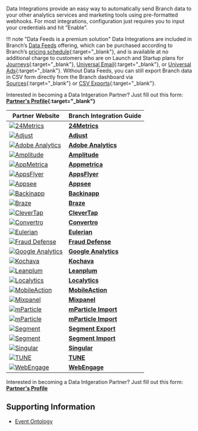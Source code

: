 Data Integrations provide an easy way to automatically send Branch data to your other analytics services and marketing tools using pre-formatted webhooks. For most integrations, configuration just requires you to input your credentials and hit “Enable”.

!!! note "Data Feeds is a premium solution"
    Data Integrations are included in Branch’s [Data Feeds](/pages/exports/data-feeds/) offering, which can be purchased according to Branch’s [pricing schedule](https://branch.io/pricing/){:target="\_blank"}, and is available at no additional charge to customers who are on Launch and Startup plans for [Journeys](https://branch.io/journeys/){:target="\_blank"}, [Universal Email](https://branch.io/email/){:target="\_blank"}, or [Universal Ads](https://branch.io/attribution/){:target="\_blank"}. Without Data Feeds, you can still export Branch data in CSV form directly from the Branch dashboard via [Sources](https://dashboard.branch.io/sources){:target="\_blank"} or [CSV Exports](https://dashboard.branch.io/data-import-export/csv-exports){:target="\_blank"}.

Interested in becoming a Data Intgeration Partner? Just fill out this form: **[Partner's Profile](https://branch.app.link/tech-partner-signup){:target="\_blank"}**

**Partner Website** | **Branch Integration Guide**
--- | ---
<a href="https://24metrics.com/" target="_blank">![24Metrics](/img/pages/integrations/logos/24metrics-banner.png)</a>|**[24Metrics](/pages/integrations/24metrics-fraudshield.md)**
<a href="https://www.adjust.com/" target="_blank">![Adjust](/img/pages/integrations/logos/adjust-logo.png)</a>|**[Adjust](/pages/integrations/adjust.md)**
<a href="https://my.omniture.com" target="_blank">![Adobe Analytics](/img/pages/integrations/logos/adobe_analytics.png)</a>|**[Adobe Analytics](/pages/integrations/adobe-analytics.md)**
<a href="https://amplitude.com" target="_blank">![Amplitude](/img/pages/integrations/logos/amplitude-logo.png)</a>|**[Amplitude](/pages/integrations/amplitude.md)**
<a href="https://appmetrica.yandex.com/" target="_blank">![AppMetrica](/img/pages/integrations/logos/app_metrica.png)</a>|**[Appmetrica](/pages/integrations/appmetrica.md)**
<a href="https://www.appsflyer.com/" target="_blank">![AppsFlyer](/img/pages/integrations/logos/appsflyer.png)</a>|**[AppsFlyer](/pages/integrations/appsflyer.md)**
<a href="https://www.appsee.com/" target="_blank">![Appsee](https://cdn.branch.io/branch-assets/ad-partner-manager/386574786681131050/appsee-1545601680820.png)</a>|**[Appsee](/pages/integrations/appsee.md)**
<a href="https://www.backinapp.com" target="_blank">![Backinapp](https://cdn.branch.io/branch-assets/ad-partner-manager/388787843096400122/backinapp-1546469932312.png)</a>|**[Backinapp](/pages/integrations/backinapp.md)**
<a href="https://www.braze.com/" target="_blank">![Braze](/img/pages/integrations/logos/braze.png)</a>|**[Braze](/pages/integrations/braze.md)**
<a href="https://clevertap.com/" target="_blank">![CleverTap](/img/pages/integrations/logos/clevertap.png)</a>|**[CleverTap](/pages/integrations/clevertap.md)**
<a href="https://www.convertro.com/" target="_blank">![Convertro](/img/pages/integrations/logos/convertro-logo.png)</a>|**[Convertro](/pages/integrations/convertro.md)**
<a href="https://www.eulerian.com/en/" target="_blank">![Eulerian](/img/pages/integrations/logos/eulerian.png)</a>|**[Eulerian](/pages/integrations/eulerian.md)**
<a href="https://www.inmobi.com/" target="_blank">![Fraud Defense](https://cdn.branch.io/branch-assets/ad-partner-manager/388787843096400122/FD_horizontal_png-1545435249497.png)</a>|**[Fraud Defense](/pages/integrations/fraud-defense.md)**
<a href="https://analytics.google.com/" target="_blank">![Google Analytics](/img/pages/integrations/logos/google_analytics.png)</a>|**[Google Analytics](/pages/integrations/google-analytics.md)**
<a href="https://www.kochava.com/" target="_blank">![Kochava](/img/pages/integrations/logos/kochava.png)</a>|**[Kochava](/pages/integrations/kochava.md)**
<a href="https://www.leanplum.com/" target="_blank">![Leanplum](/img/pages/integrations/logos/leanplum.png)</a>|**[Leanplum](/pages/integrations/leanplum.md)**
<a href="https://www.localytics.com/" target="_blank">![Localytics](/img/pages/integrations/logos/localytics.png)</a>|**[Localytics](/pages/integrations/localytics.md)**
<a href="https://www.mobileaction.co/" target="_blank">![MobileAction](https://cdn.branch.io/branch-assets/ad-partner-manager//SearchAdsByMobileActionLogo-1550011543924.png)</a>|**[MobileAction](/pages/integrations/mobileaction.md)**
<a href="https://mixpanel.com/" target="_blank">![Mixpanel](https://cdn.branch.io/branch-assets/ad-partner-manager//mixpanel-1550716013249.png)</a>|**[Mixpanel](/pages/integrations/mixpanel.md)**
<a href="https://www.mparticle.com/" target="_blank">![mParticle](/img/pages/integrations/logos/mparticle.png)</a>|**[mParticle Import](/pages/integrations/mparticle-import.md)**
<a href="https://www.mparticle.com/" target="_blank">![mParticle](/img/pages/integrations/logos/mparticle.png)</a>|**[mParticle Import](/pages/integrations/mparticle-import.md)**
<a href="https://segment.com/" target="_blank">![Segment](/img/pages/integrations/logos/segment.png)</a>|**[Segment Export](/pages/integrations/segment.md)**
<a href="https://segment.com/" target="_blank">![Segment](/img/pages/integrations/logos/segment.png)</a>|**[Segment Import](/pages/integrations/segment-import.md)**
<a href="https://www.singular.net/" target="_blank">![Singular](/img/pages/integrations/logos/singular.png)</a>|**[Singular](/pages/integrations/singular.md)**
<a href="https://www.tune.com" target="_blank">![TUNE](/img/pages/integrations/logos/tune.png)</a>|**[TUNE](/pages/integrations/tune.md)**
<a href="https://webengage.com/" target="_blank">![WebEngage](https://cdn.branch.io/branch-assets/ad-partner-manager//webengage-1550629207966.png)</a>|**[WebEngage](/pages/integrations/webengage.md)**

Interested in becoming a Data Intgeration Partner? Just fill out this form: **[Partner's Profile](https://branch.app.link/ads-partner-signup)**

## Supporting Information
- [Event Ontology](/pages/exports/event_ontology_data_schema/)

